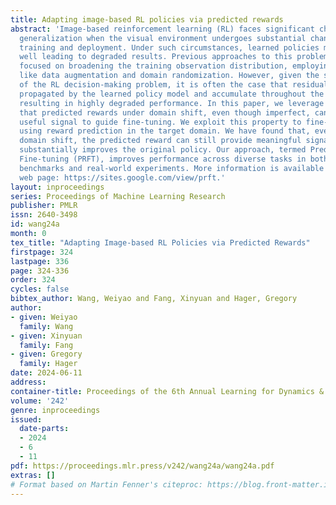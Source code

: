 ```yaml
---
title: Adapting image-based RL policies via predicted rewards
abstract: 'Image-based reinforcement learning (RL) faces significant challenges in
  generalization when the visual environment undergoes substantial changes between
  training and deployment. Under such circumstances, learned policies may not perform
  well leading to degraded results. Previous approaches to this problem have largely
  focused on broadening the training observation distribution, employing techniques
  like data augmentation and domain randomization. However, given the sequential nature
  of the RL decision-making problem, it is often the case that residual errors are
  propagated by the learned policy model and accumulate throughout the trajectory,
  resulting in highly degraded performance. In this paper, we leverage the observation
  that predicted rewards under domain shift, even though imperfect, can still be a
  useful signal to guide fine-tuning. We exploit this property to fine-tune a policy
  using reward prediction in the target domain. We have found that, even under significant
  domain shift, the predicted reward can still provide meaningful signal and fine-tuning
  substantially improves the original policy. Our approach, termed Predicted Reward
  Fine-tuning (PRFT), improves performance across diverse tasks in both simulated
  benchmarks and real-world experiments. More information is available at project
  web page: https://sites.google.com/view/prft.'
layout: inproceedings
series: Proceedings of Machine Learning Research
publisher: PMLR
issn: 2640-3498
id: wang24a
month: 0
tex_title: "Adapting Image-based RL Policies via Predicted Rewards"
firstpage: 324
lastpage: 336
page: 324-336
order: 324
cycles: false
bibtex_author: Wang, Weiyao and Fang, Xinyuan and Hager, Gregory
author:
- given: Weiyao
  family: Wang
- given: Xinyuan
  family: Fang
- given: Gregory
  family: Hager
date: 2024-06-11
address:
container-title: Proceedings of the 6th Annual Learning for Dynamics & Control Conference
volume: '242'
genre: inproceedings
issued:
  date-parts:
  - 2024
  - 6
  - 11
pdf: https://proceedings.mlr.press/v242/wang24a/wang24a.pdf
extras: []
# Format based on Martin Fenner's citeproc: https://blog.front-matter.io/posts/citeproc-yaml-for-bibliographies/
---
```

